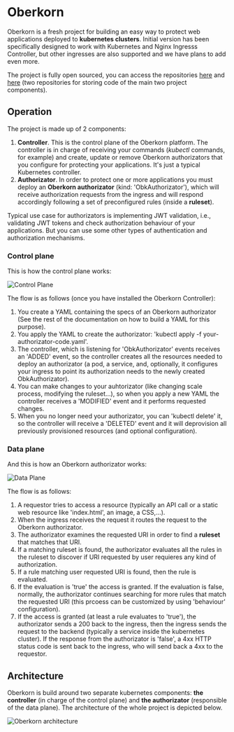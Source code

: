 # Oberkorn
Oberkorn is a fresh project for building an easy way to protect web applications deployed to **kubernetes clusters**. Initial version has been specifically designed to work with Kubernetes and Nginx Ingresss Controller, but other ingresses are also supported and we have plans to add even more.

The project is fully open sourced, you can access the repositories [here](https://github.com/jfvilasPersonal/obk-controller) and [here](https://github.com/jfvilasPersonal/obk-authorizator) (two repositories for storing code of the main two project components).

## Operation
The project is made up of 2 components:

  1. **Controller**. This is the control plane of the Oberkorn platform. The controller is in charge of receiving your commands (*kubectl* commands, for example) and create, update or remove Oberkorn authorizators that you configure for protecting your applications. It's just a typical Kubernetes controller.
  2. **Authorizator**. In order to protect one or more applications you must deploy an **Oberkorn authorizator** (kind: 'ObkAuthorizator'), which will receive authorization requests from the ingress and will respond accordingly following a set of preconfigured rules (inside a **ruleset**).

Typical use case for authorizators is implementing JWT validation, i.e., validating JWT tokens and check authorization behaviour of your applications. But you can use some other types of authentication and authorization mechanisms.

### Control plane
This is how the control plane works:

![Control Plane](/_media/architecture/controlplane.png)


The flow is as follows (once you have installed the Oberkorn Controller):
  1. You create a YAML containing the specs of an Oberkorn authorizator (See the rest of the documentation on how to build a YAML for this purpose).
  2. You apply the YAML to create the authorizator: 'kubectl apply -f your-authorizator-code.yaml'.
  3. The controller, which is listening for 'ObkAuthorizator' events receives an 'ADDED' event, so the controller creates all the resources needed to deploy an authorizator (a pod, a service, and, optionally, it configures your ingress to point its authorization needs to the newly created ObkAuthorizator).
  4. You can make changes to your auhtorizator (like changing scale process, modifying the ruleset...), so when you apply a new YAML the controller receives a 'MODIFIED' event and it performs requested changes.
  5. When you no longer need your authorizator, you can 'kubectl delete' it, so the controller will receive a 'DELETED' event and it will deprovision all previously provisioned resources (and optional configuration).

### Data plane
And this is how an Oberkorn authorizator works:

![Data Plane](/_media/architecture/dataplane.png)

The flow is as follows:
  1. A requestor tries to access a resource (typically an API call or a static web resource like 'index.html', an image, a CSS,...).
  2. When the ingress receives the request it routes the request to the Oberkorn authorizator.
  3. The authorizator examines the requested URI in order to find a **ruleset** that matches that URI.
  4. If a matching ruleset is found, the authorizator evaluates all the rules in the ruleset to discover if URI requested by user requieres any kind of authorization.
  5. If a rule matching user requested URI is found, then the rule is evaluated.
  6. If the evaluation is 'true' the access is granted. If the evaluation is false, normally, the authorizator continues searching for more rules that match the requested URI (this prcoess can be customized by using 'behaviour' configuration).
  7. If the access is granted (at least a rule evaluates to 'true'), the authorizator sends a 200 back to the ingress, then the ingress sends the request to the backend (typically a service inside the kubernetes cluster). If the response from the authorizator is 'false', a 4xx HTTP status code is sent back to the ingress, who will send back a 4xx to the requestor.

## Architecture
Oberkorn is build around two separate kubernetes components: **the controller** (in charge of the control plane) and **the authorizator** (responsible of the data plane). The architecture of the whole project is depicted below.

![Oberkorn architecture](/_media/architecture/oberkorn-architecture.png)
